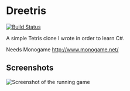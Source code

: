 Dreetris
========
[![Build Status](https://travis-ci.com/mdreem/dreetris_csharp.svg?branch=master)](https://travis-ci.com/mdreem/dreetris_csharp)

A simple Tetris clone I wrote in order to learn C#.

Needs Monogame
http://www.monogame.net/

Screenshots
-----------

![Screenshot of the running game](http://mdreem.github.io/dreetris/screenshots/screenshot_running_1.png)
